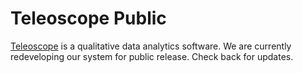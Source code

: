 # Teleoscope Public
[Teleoscope](https://teleoscope.ca/) is a qualitative data analytics software. We are currently redeveloping our system for public release. Check back for updates.

